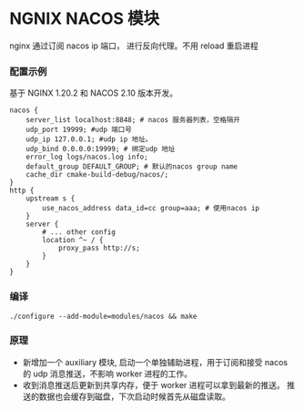 
# NGNIX NACOS 模块
nginx 通过订阅 nacos  ip 端口， 进行反向代理。不用 reload 重启进程

### 配置示例
基于 NGINX 1.20.2 和 NACOS 2.10 版本开发。

```
nacos {
    server_list localhost:8848; # nacos 服务器列表，空格隔开
    udp_port 19999; #udp 端口号
    udp_ip 127.0.0.1; #udp ip 地址。
    udp_bind 0.0.0.0:19999; # 绑定udp 地址
    error_log logs/nacos.log info;
    default_group DEFAULT_GROUP; # 默认的nacos group name
    cache_dir cmake-build-debug/nacos/;
}
http {
    upstream s {
        use_nacos_address data_id=cc group=aaa; # 使用nacos ip
    }
    server {
        # ... other config
        location ^~ / {
            proxy_pass http://s;
        }
    }
}
```

### 编译
```./configure --add-module=modules/nacos && make ```

### 原理
 - 新增加一个 auxiliary 模块, 启动一个单独辅助进程，用于订阅和接受 nacos 的 udp 消息推送，不影响 worker 进程的工作。
 - 收到消息推送后更新到共享内存，便于 worker 进程可以拿到最新的推送。 推送的数据也会缓存到磁盘，下次启动时候首先从磁盘读取。

